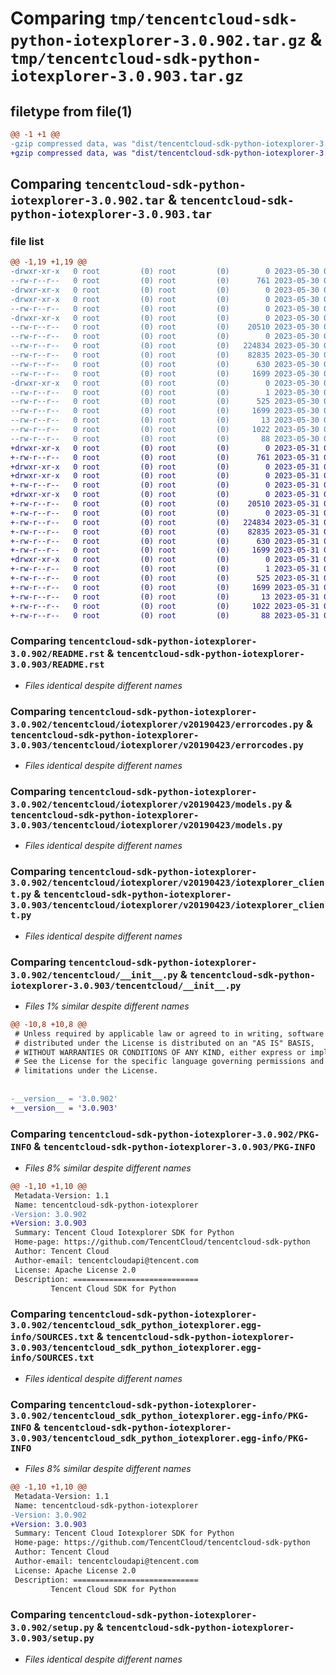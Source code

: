 # Comparing `tmp/tencentcloud-sdk-python-iotexplorer-3.0.902.tar.gz` & `tmp/tencentcloud-sdk-python-iotexplorer-3.0.903.tar.gz`

## filetype from file(1)

```diff
@@ -1 +1 @@
-gzip compressed data, was "dist/tencentcloud-sdk-python-iotexplorer-3.0.902.tar", last modified: Tue May 30 00:25:44 2023, max compression
+gzip compressed data, was "dist/tencentcloud-sdk-python-iotexplorer-3.0.903.tar", last modified: Wed May 31 02:13:59 2023, max compression
```

## Comparing `tencentcloud-sdk-python-iotexplorer-3.0.902.tar` & `tencentcloud-sdk-python-iotexplorer-3.0.903.tar`

### file list

```diff
@@ -1,19 +1,19 @@
-drwxr-xr-x   0 root         (0) root         (0)        0 2023-05-30 00:25:44.000000 tencentcloud-sdk-python-iotexplorer-3.0.902/
--rw-r--r--   0 root         (0) root         (0)      761 2023-05-30 00:25:44.000000 tencentcloud-sdk-python-iotexplorer-3.0.902/README.rst
-drwxr-xr-x   0 root         (0) root         (0)        0 2023-05-30 00:25:44.000000 tencentcloud-sdk-python-iotexplorer-3.0.902/tencentcloud/
-drwxr-xr-x   0 root         (0) root         (0)        0 2023-05-30 00:25:44.000000 tencentcloud-sdk-python-iotexplorer-3.0.902/tencentcloud/iotexplorer/
--rw-r--r--   0 root         (0) root         (0)        0 2023-05-30 00:25:44.000000 tencentcloud-sdk-python-iotexplorer-3.0.902/tencentcloud/iotexplorer/__init__.py
-drwxr-xr-x   0 root         (0) root         (0)        0 2023-05-30 00:25:44.000000 tencentcloud-sdk-python-iotexplorer-3.0.902/tencentcloud/iotexplorer/v20190423/
--rw-r--r--   0 root         (0) root         (0)    20510 2023-05-30 00:25:44.000000 tencentcloud-sdk-python-iotexplorer-3.0.902/tencentcloud/iotexplorer/v20190423/errorcodes.py
--rw-r--r--   0 root         (0) root         (0)        0 2023-05-30 00:25:44.000000 tencentcloud-sdk-python-iotexplorer-3.0.902/tencentcloud/iotexplorer/v20190423/__init__.py
--rw-r--r--   0 root         (0) root         (0)   224834 2023-05-30 00:25:44.000000 tencentcloud-sdk-python-iotexplorer-3.0.902/tencentcloud/iotexplorer/v20190423/models.py
--rw-r--r--   0 root         (0) root         (0)    82835 2023-05-30 00:25:44.000000 tencentcloud-sdk-python-iotexplorer-3.0.902/tencentcloud/iotexplorer/v20190423/iotexplorer_client.py
--rw-r--r--   0 root         (0) root         (0)      630 2023-05-30 00:25:44.000000 tencentcloud-sdk-python-iotexplorer-3.0.902/tencentcloud/__init__.py
--rw-r--r--   0 root         (0) root         (0)     1699 2023-05-30 00:25:44.000000 tencentcloud-sdk-python-iotexplorer-3.0.902/PKG-INFO
-drwxr-xr-x   0 root         (0) root         (0)        0 2023-05-30 00:25:44.000000 tencentcloud-sdk-python-iotexplorer-3.0.902/tencentcloud_sdk_python_iotexplorer.egg-info/
--rw-r--r--   0 root         (0) root         (0)        1 2023-05-30 00:25:44.000000 tencentcloud-sdk-python-iotexplorer-3.0.902/tencentcloud_sdk_python_iotexplorer.egg-info/dependency_links.txt
--rw-r--r--   0 root         (0) root         (0)      525 2023-05-30 00:25:44.000000 tencentcloud-sdk-python-iotexplorer-3.0.902/tencentcloud_sdk_python_iotexplorer.egg-info/SOURCES.txt
--rw-r--r--   0 root         (0) root         (0)     1699 2023-05-30 00:25:44.000000 tencentcloud-sdk-python-iotexplorer-3.0.902/tencentcloud_sdk_python_iotexplorer.egg-info/PKG-INFO
--rw-r--r--   0 root         (0) root         (0)       13 2023-05-30 00:25:44.000000 tencentcloud-sdk-python-iotexplorer-3.0.902/tencentcloud_sdk_python_iotexplorer.egg-info/top_level.txt
--rw-r--r--   0 root         (0) root         (0)     1022 2023-05-30 00:25:44.000000 tencentcloud-sdk-python-iotexplorer-3.0.902/setup.py
--rw-r--r--   0 root         (0) root         (0)       88 2023-05-30 00:25:44.000000 tencentcloud-sdk-python-iotexplorer-3.0.902/setup.cfg
+drwxr-xr-x   0 root         (0) root         (0)        0 2023-05-31 02:13:59.000000 tencentcloud-sdk-python-iotexplorer-3.0.903/
+-rw-r--r--   0 root         (0) root         (0)      761 2023-05-31 02:13:59.000000 tencentcloud-sdk-python-iotexplorer-3.0.903/README.rst
+drwxr-xr-x   0 root         (0) root         (0)        0 2023-05-31 02:13:59.000000 tencentcloud-sdk-python-iotexplorer-3.0.903/tencentcloud/
+drwxr-xr-x   0 root         (0) root         (0)        0 2023-05-31 02:13:59.000000 tencentcloud-sdk-python-iotexplorer-3.0.903/tencentcloud/iotexplorer/
+-rw-r--r--   0 root         (0) root         (0)        0 2023-05-31 02:13:59.000000 tencentcloud-sdk-python-iotexplorer-3.0.903/tencentcloud/iotexplorer/__init__.py
+drwxr-xr-x   0 root         (0) root         (0)        0 2023-05-31 02:13:59.000000 tencentcloud-sdk-python-iotexplorer-3.0.903/tencentcloud/iotexplorer/v20190423/
+-rw-r--r--   0 root         (0) root         (0)    20510 2023-05-31 02:13:59.000000 tencentcloud-sdk-python-iotexplorer-3.0.903/tencentcloud/iotexplorer/v20190423/errorcodes.py
+-rw-r--r--   0 root         (0) root         (0)        0 2023-05-31 02:13:59.000000 tencentcloud-sdk-python-iotexplorer-3.0.903/tencentcloud/iotexplorer/v20190423/__init__.py
+-rw-r--r--   0 root         (0) root         (0)   224834 2023-05-31 02:13:59.000000 tencentcloud-sdk-python-iotexplorer-3.0.903/tencentcloud/iotexplorer/v20190423/models.py
+-rw-r--r--   0 root         (0) root         (0)    82835 2023-05-31 02:13:59.000000 tencentcloud-sdk-python-iotexplorer-3.0.903/tencentcloud/iotexplorer/v20190423/iotexplorer_client.py
+-rw-r--r--   0 root         (0) root         (0)      630 2023-05-31 02:13:59.000000 tencentcloud-sdk-python-iotexplorer-3.0.903/tencentcloud/__init__.py
+-rw-r--r--   0 root         (0) root         (0)     1699 2023-05-31 02:13:59.000000 tencentcloud-sdk-python-iotexplorer-3.0.903/PKG-INFO
+drwxr-xr-x   0 root         (0) root         (0)        0 2023-05-31 02:13:59.000000 tencentcloud-sdk-python-iotexplorer-3.0.903/tencentcloud_sdk_python_iotexplorer.egg-info/
+-rw-r--r--   0 root         (0) root         (0)        1 2023-05-31 02:13:59.000000 tencentcloud-sdk-python-iotexplorer-3.0.903/tencentcloud_sdk_python_iotexplorer.egg-info/dependency_links.txt
+-rw-r--r--   0 root         (0) root         (0)      525 2023-05-31 02:13:59.000000 tencentcloud-sdk-python-iotexplorer-3.0.903/tencentcloud_sdk_python_iotexplorer.egg-info/SOURCES.txt
+-rw-r--r--   0 root         (0) root         (0)     1699 2023-05-31 02:13:59.000000 tencentcloud-sdk-python-iotexplorer-3.0.903/tencentcloud_sdk_python_iotexplorer.egg-info/PKG-INFO
+-rw-r--r--   0 root         (0) root         (0)       13 2023-05-31 02:13:59.000000 tencentcloud-sdk-python-iotexplorer-3.0.903/tencentcloud_sdk_python_iotexplorer.egg-info/top_level.txt
+-rw-r--r--   0 root         (0) root         (0)     1022 2023-05-31 02:13:59.000000 tencentcloud-sdk-python-iotexplorer-3.0.903/setup.py
+-rw-r--r--   0 root         (0) root         (0)       88 2023-05-31 02:13:59.000000 tencentcloud-sdk-python-iotexplorer-3.0.903/setup.cfg
```

### Comparing `tencentcloud-sdk-python-iotexplorer-3.0.902/README.rst` & `tencentcloud-sdk-python-iotexplorer-3.0.903/README.rst`

 * *Files identical despite different names*

### Comparing `tencentcloud-sdk-python-iotexplorer-3.0.902/tencentcloud/iotexplorer/v20190423/errorcodes.py` & `tencentcloud-sdk-python-iotexplorer-3.0.903/tencentcloud/iotexplorer/v20190423/errorcodes.py`

 * *Files identical despite different names*

### Comparing `tencentcloud-sdk-python-iotexplorer-3.0.902/tencentcloud/iotexplorer/v20190423/models.py` & `tencentcloud-sdk-python-iotexplorer-3.0.903/tencentcloud/iotexplorer/v20190423/models.py`

 * *Files identical despite different names*

### Comparing `tencentcloud-sdk-python-iotexplorer-3.0.902/tencentcloud/iotexplorer/v20190423/iotexplorer_client.py` & `tencentcloud-sdk-python-iotexplorer-3.0.903/tencentcloud/iotexplorer/v20190423/iotexplorer_client.py`

 * *Files identical despite different names*

### Comparing `tencentcloud-sdk-python-iotexplorer-3.0.902/tencentcloud/__init__.py` & `tencentcloud-sdk-python-iotexplorer-3.0.903/tencentcloud/__init__.py`

 * *Files 1% similar despite different names*

```diff
@@ -10,8 +10,8 @@
 # Unless required by applicable law or agreed to in writing, software
 # distributed under the License is distributed on an "AS IS" BASIS,
 # WITHOUT WARRANTIES OR CONDITIONS OF ANY KIND, either express or implied.
 # See the License for the specific language governing permissions and
 # limitations under the License.
 
 
-__version__ = '3.0.902'
+__version__ = '3.0.903'
```

### Comparing `tencentcloud-sdk-python-iotexplorer-3.0.902/PKG-INFO` & `tencentcloud-sdk-python-iotexplorer-3.0.903/PKG-INFO`

 * *Files 8% similar despite different names*

```diff
@@ -1,10 +1,10 @@
 Metadata-Version: 1.1
 Name: tencentcloud-sdk-python-iotexplorer
-Version: 3.0.902
+Version: 3.0.903
 Summary: Tencent Cloud Iotexplorer SDK for Python
 Home-page: https://github.com/TencentCloud/tencentcloud-sdk-python
 Author: Tencent Cloud
 Author-email: tencentcloudapi@tencent.com
 License: Apache License 2.0
 Description: ============================
         Tencent Cloud SDK for Python
```

### Comparing `tencentcloud-sdk-python-iotexplorer-3.0.902/tencentcloud_sdk_python_iotexplorer.egg-info/SOURCES.txt` & `tencentcloud-sdk-python-iotexplorer-3.0.903/tencentcloud_sdk_python_iotexplorer.egg-info/SOURCES.txt`

 * *Files identical despite different names*

### Comparing `tencentcloud-sdk-python-iotexplorer-3.0.902/tencentcloud_sdk_python_iotexplorer.egg-info/PKG-INFO` & `tencentcloud-sdk-python-iotexplorer-3.0.903/tencentcloud_sdk_python_iotexplorer.egg-info/PKG-INFO`

 * *Files 8% similar despite different names*

```diff
@@ -1,10 +1,10 @@
 Metadata-Version: 1.1
 Name: tencentcloud-sdk-python-iotexplorer
-Version: 3.0.902
+Version: 3.0.903
 Summary: Tencent Cloud Iotexplorer SDK for Python
 Home-page: https://github.com/TencentCloud/tencentcloud-sdk-python
 Author: Tencent Cloud
 Author-email: tencentcloudapi@tencent.com
 License: Apache License 2.0
 Description: ============================
         Tencent Cloud SDK for Python
```

### Comparing `tencentcloud-sdk-python-iotexplorer-3.0.902/setup.py` & `tencentcloud-sdk-python-iotexplorer-3.0.903/setup.py`

 * *Files identical despite different names*

